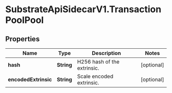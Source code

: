# SubstrateApiSidecarV1.TransactionPoolPool

## Properties

Name | Type | Description | Notes
------------ | ------------- | ------------- | -------------
**hash** | **String** | H256 hash of the extrinsic. | [optional] 
**encodedExtrinsic** | **String** | Scale encoded extrinsic. | [optional] 


